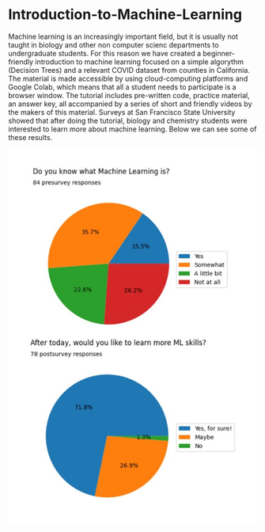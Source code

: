 # Introduction-to-Machine-Learning
Machine learning is an increasingly important field, but it is usually not taught in biology and other non computer scienc departments to undergraduate students. For this reason we have created a beginner-friendly
introduction to machine learning focused on a simple algorythm (Decision Trees) and a relevant COVID dataset from counties in California. The material is made accessible by using cloud-computing platforms 
and Google Colab, which means that all a student needs to participate is a browser window. The tutorial includes pre-written code, practice material, an answer key, all accompanied by a series of short 
and friendly videos by the makers of this material. Surveys at San Francisco State University showed that after doing the tutorial, biology and chemistry students were interested to learn more about machine learning.
Below we can see some of these results.

![Results from GCP](https://github.com/MarcMachineLearning/Introduction-to-Machine-Learning/blob/main/Images/Pre_post%20Surveys.jpg)

